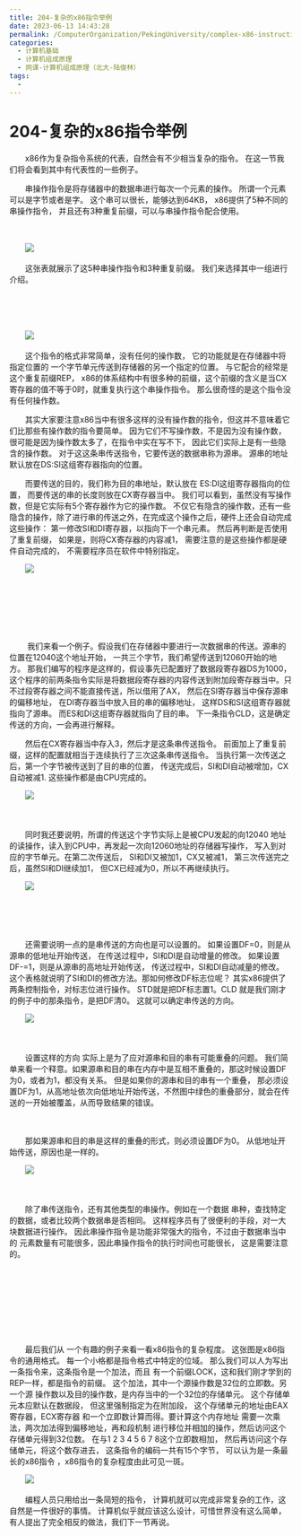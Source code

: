 ```yaml
---
title: 204-复杂的x86指令举例
date: 2023-06-13 14:43:28
permalink: /ComputerOrganization/PekingUniversity/complex-x86-instruction
categories:
  - 计算机基础
  - 计算机组成原理
  - 网课-计算机组成原理（北大-陆俊林）
tags:
  - 
---
```

# 204-复杂的x86指令举例

　　x86作为复杂指令系统的代表，自然会有不少相当复杂的指令。 在这一节我们将会看到其中有代表性的一些例子。
<!-- more -->
　　串操作指令是将存储器中的数据串进行每次一个元素的操作。 所谓一个元素可以是字节或者是字。 这个串可以很长，能够达到64KB， x86提供了5种不同的串操作指令， 并且还有3种重复前缀，可以与串操作指令配合使用。 

　　‍

　　![](https://image.peterjxl.com/blog/image-20220918160418-05ag10y.png)

　　这张表就展示了这5种串操作指令和3种重复前缀。 我们来选择其中一组进行介绍。

　　‍

　　‍

　　![](https://image.peterjxl.com/blog/image-20220918160539-rojfgtg.png)

　　这个指令的格式非常简单，没有任何的操作数， 它的功能就是在存储器中将指定位置的 一个字节单元传送到存储器的另一个指定的位置。 与它配合的经常是这个重复前缀REP， x86的体系结构中有很多种的前缀，这个前缀的含义是当CX寄存器的值不等于0时，就重复执行这个串操作指令。 那么很奇怪的是这个指令没有任何操作数。

　　其实大家要注意x86当中有很多这样的没有操作数的指令，但这并不意味着它们比那些有操作数的指令要简单。 因为它们不写操作数，不是因为没有操作数， 很可能是因为操作数太多了，在指令中实在写不下， 因此它们实际上是有一些隐含的操作数。 对于这这条串传送指令，它要传送的数据串称为源串。 源串的地址默认放在DS:SI这组寄存器指向的位置。 

　　而要传送的目的，我们称为目的串地址，默认放在 ES:DI这组寄存器指向的位置， 而要传送的串的长度则放在CX寄存器当中。 我们可以看到，虽然没有写操作数，但是它实际有5个寄存器作为它的操作数。 不仅它有隐含的操作数，还有一些隐含的操作，除了进行串的传送之外，在完成这个操作之后，硬件上还会自动完成这些操作： 第一修改SI和DI寄存器，以指向下一个串元素。 然后再判断是否使用了重复前缀， 如果是，则将CX寄存器的内容减1， 需要注意的是这些操作都是硬件自动完成的， 不需要程序员在软件中特别指定。

　　![](https://image.peterjxl.com/blog/image-20220918160700-4n4e63d.png)

　　‍

　　‍

　　‍

　　 我们来看一个例子。假设我们在存储器中要进行一次数据串的传送。源串的位置在12040这个地址开始， 一共三个字节，我们希望传送到12060开始的地方。 那我们编写的程序是这样的，假设事先已配置好了数据段寄存器DS为1000， 这个程序的前两条指令实际是将数据段寄存器的内容传送到附加段寄存器当中。只不过段寄存器之间不能直接传送，所以借用了AX， 然后在SI寄存器当中保存源串的偏移地址， 在DI寄存器当中放入目的串的偏移地址， 这样DS和SI这组寄存器就指向了源串。 而ES和DI这组寄存器就指向了目的串。 下一条指令CLD，这是确定传送的方向，一会再进行解释。 

　　然后在CX寄存器当中存入3，然后才是这条串传送指令。 前面加上了重复前缀，这样的配置就相当于连续执行了三次这条串传送指令。 当执行第一次传送之后，第一个字节被传送到了目的串的位置， 传送完成后，SI和DI自动被增加，CX 自动被减1.  这些操作都是由CPU完成的。 

　　![](https://image.peterjxl.com/blog/image-20220918160901-i1v3txx.png)

　　‍

　　同时我还要说明，所谓的传送这个字节实际上是被CPU发起的向12040 地址的读操作，读入到CPU中，再发起一次向12060地址的存储器写操作， 写入到对应的字节单元。在第二次传送后， SI和DI又被加1，CX又被减1， 第三次传送完之后，虽然SI和DI继续加1， 但CX已经减为0，所以不再继续执行。 

　　![](https://image.peterjxl.com/blog/image-20220918160936-5v1ajsv.png)

　　‍

　　‍

　　还需要说明一点的是串传送的方向也是可以设置的。 如果设置DF=0，则是从源串的低地址开始传送， 在传送过程中，SI和DI是自动增量的修改。 如果设置DF-=1，则是从源串的高地址开始传送， 传送过程中，SI和DI自动减量的修改。 这个表格就说明了SI和DI的修改方法。那如何修改DF标志位呢？ 其实x86提供了两条控制指令，对标志位进行操作。 STD就是把DF标志置1。CLD 就是我们刚才的例子中的那条指令，是把DF清0。 这就可以确定串传送的方向。

　　![](https://image.peterjxl.com/blog/image-20220918161018-zgoag65.png)

　　‍

　　设置这样的方向 实际上是为了应对源串和目的串有可能重叠的问题。 我们简单来看一个释意。如果源串和目的串在内存中是互相不重叠的，那这时候设置DF为0，或者为1，都没有关系。 但是如果你的源串和目的串有一个重叠， 那必须设置DF为1，从高地址依次向低地址开始传送，不然图中绿色的重叠部分，就会在传送的一开始被覆盖，从而导致结果的错误。 

　　‍

　　那如果源串和目的串是这样的重叠的形式，则必须设置DF为0。 从低地址开始传送，原因也是一样的。 

　　![](https://image.peterjxl.com/blog/image-20220918162639-i31bxvv.png)

　　‍

　　除了串传送指令，还有其他类型的串操作。例如在一个数据 串种，查找特定的数据，或者比较两个数据串是否相同。 这样程序员有了很便利的手段，对一大块数据进行操作。 因此串操作指令是功能非常强大的指令，不过由于数据串当中的 元素数量有可能很多，因此串操作指令的执行时间也可能很长， 这是需要注意的。

　　‍

　　‍

　　‍

　　‍

　　最后我们从 一个有趣的例子来看一看x86指令的复杂程度。 这张图是x86指令的通用格式。 每一个小格都是指令格式中特定的位域。 那么我们可以人为写出一条指令来，这条指令是一个加法，而且 有一个前缀LOCK，这和我们刚才学到的REP一样，都是指令的前缀。 这个加法，其中一个源操作数是32位的立即数。另一个源 操作数以及目的操作数，是内存当中的一个32位的存储单元。 这个存储单元本应默认在数据段， 但这里强制指定为在附加段， 这个存储单元的地址由EAX寄存器，ECX寄存器 和一个立即数计算而得。要计算这个内存地址 需要一次乘法，两次加法得到偏移地址，再和段机制 进行移位并相加的操作，然后访问这个存储单元得到32位数。 在与1 2 3 4 5 6 7 8这个立即数相加， 然后再访问这个存储单元，将这个数存进去， 这条指令的编码一共有15个字节， 可以认为是一条最长的x86指令 ，x86指令的复杂程度由此可见一斑。

　　![](https://image.peterjxl.com/blog/image-20220918162753-uy0c0ib.png)

　　编程人员只用给出一条简短的指令， 计算机就可以完成非常复杂的工作，这自然是一件很好的事情。 计算机似乎就应该这么设计，可惜世界没有这么简单， 有人提出了完全相反的做法，我们下一节再说。
